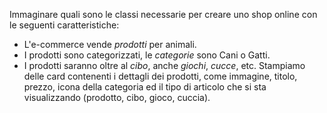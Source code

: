 Immaginare quali sono le classi necessarie per creare uno shop online con le seguenti caratteristiche:

- L'e-commerce vende _prodotti_ per animali.
- I prodotti sono categorizzati, le _categorie_ sono Cani o Gatti.
- I prodotti saranno oltre al _cibo_, anche _giochi_, _cucce_, etc.
  Stampiamo delle card contenenti i dettagli dei prodotti, come immagine, titolo, prezzo, icona della categoria ed il tipo di articolo che si sta visualizzando (prodotto, cibo, gioco, cuccia).
